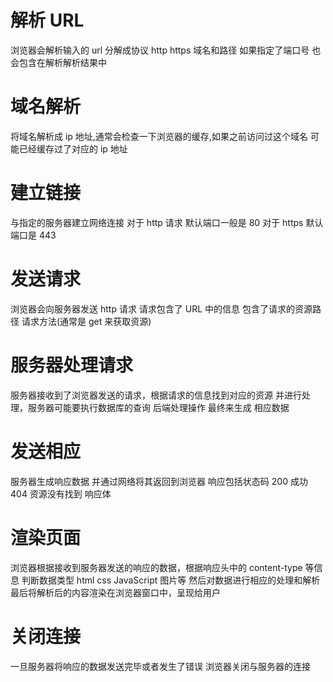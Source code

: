 # 解析 URL

浏览器会解析输入的 url 分解成协议 http https 域名和路径
如果指定了端口号 也会包含在解析解析结果中

# 域名解析

将域名解析成 ip 地址,通常会检查一下浏览器的缓存,如果之前访问过这个域名
可能已经缓存过了对应的 ip 地址

# 建立链接

与指定的服务器建立网络连接
对于 http 请求 默认端口一般是 80
对于 https 默认端口是 443

# 发送请求

浏览器会向服务器发送 http 请求 请求包含了 URL 中的信息
包含了请求的资源路径 请求方法(通常是 get 来获取资源)

# 服务器处理请求

服务器接收到了浏览器发送的请求，根据请求的信息找到对应的资源
并进行处理，服务器可能要执行数据库的查询 后端处理操作 最终来生成
相应数据

# 发送相应

服务器生成响应数据 并通过网络将其返回到浏览器
响应包括状态码 200 成功 404 资源没有找到
响应体

# 渲染页面

浏览器根据接收到服务器发送的响应的数据，根据响应头中的 content-type 等信息
判断数据类型 html css JavaScript 图片等
然后对数据进行相应的处理和解析
最后将解析后的内容渲染在浏览器窗口中，呈现给用户

# 关闭连接

一旦服务器将响应的数据发送完毕或者发生了错误 浏览器关闭与服务器的连接
